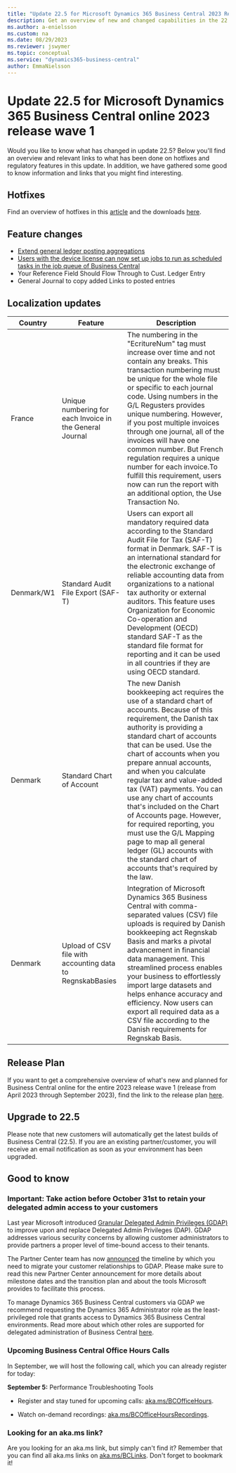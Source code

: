 ```yaml
---
title: "Update 22.5 for Microsoft Dynamics 365 Business Central 2023 Release Wave 1"
description: Get an overview of new and changed capabilities in the 22.5 update of Business Central online, which is part of 2023 release wave 1.
ms.author: a-enielsson
ms.custom: na
ms.date: 08/29/2023
ms.reviewer: jswymer
ms.topic: conceptual
ms.service: "dynamics365-business-central"
author: EmmaNielsson
---
```


# Update 22.5 for Microsoft Dynamics 365 Business Central online 2023 release wave 1

Would you like to know what has changed in update 22.5? Below you'll find an overview and relevant links to what has been done on hotfixes and regulatory features in this update. In addition, we have gathered some good to know information and links that you might find interesting.


## Hotfixes

Find an overview of hotfixes in this [article](https://support.microsoft.com/help/5031031) and the downloads [here](https://aka.ms/BCDownload).

## Feature changes

- [Extend general ledger posting aggregations](/dynamics365/release-plan/2023wave1/smb/dynamics365-business-central/extend-general-ledger-posting-aggregations)
- [Users with the device license can now set up jobs to run as scheduled tasks in the job queue of Business Central](/dynamics365/business-central/dev-itpro/deployment/licensing#device-user-features-and-limitations) 
- Your Reference Field Should Flow Through to Cust. Ledger Entry
- General Journal to copy added Links to posted entries

## Localization updates

| Country| Feature  |Description|
|-------------|--------------|--------------|
| France | Unique numbering for each Invoice in the General Journal | The numbering in the "EcritureNum" tag must increase over time and not contain any breaks. This transaction numbering must be unique for the whole file or specific to each journal code. Using numbers in the G/L Regusters provides unique numbering. However, if you post multiple invoices through one journal, all of the invoices will have one common number. But French regulation requires a unique number for each invoice.To fulfill this requirement, users now can run the report with an additional option, the Use Transaction No. |
| Denmark/W1 | Standard Audit File Export (SAF-T) | Users can export all mandatory required data according to the Standard Audit File for Tax (SAF-T) format in Denmark. SAF-T is an international standard for the electronic exchange of reliable accounting data from organizations to a national tax authority or external auditors. This feature uses Organization for Economic Co-operation and Development (OECD) standard SAF-T as the standard file format for reporting and it can be used in all countries if they are using OECD standard. |
| Denmark | Standard Chart of Account | The new Danish bookkeeping act requires the use of a standard chart of accounts. Because of this requirement, the Danish tax authority is providing a standard chart of accounts that can be used. Use the chart of accounts when you prepare annual accounts, and when you calculate regular tax and value-added tax (VAT) payments. You can use any chart of accounts that's included on the Chart of Accounts page. However, for required reporting, you must use the G/L Mapping page to map all general ledger (GL) accounts with the standard chart of accounts that's required by the law. |
| Denmark | Upload of CSV file with accounting data to RegnskabBasies | Integration of Microsoft Dynamics 365 Business Central with comma-separated values (CSV) file uploads is required by Danish bookkeeping act Regnskab Basis and marks a pivotal advancement in financial data management. This streamlined process enables your business to effortlessly import large datasets and helps enhance accuracy and efficiency. Now users can export all required data as a CSV file according to the Danish requirements for Regnskab Basis. |

## Release Plan

If you want to get a comprehensive overview of what's new and planned for Business Central online for the entire 2023 release wave 1 (release from April 2023 through September 2023), find the link to the release plan [here](https://aka.ms/BCReleasePlan).

## Upgrade to 22.5

Please note that new customers will automatically get the latest builds of Business Central (22.5). If you are an existing partner/customer, you will receive an email notification as soon as your environment has been upgraded.

## Good to know

### Important: Take action before October 31st to retain your delegated admin access to your customers  
Last year Microsoft introduced [Granular Delegated Admin Privileges (GDAP)](/partner-center/gdap-introduction) to improve upon and replace Delegated Admin Privileges (DAP). GDAP addresses various security concerns by allowing customer administrators to provide partners a proper level of time-bound access to their tenants.

The Partner Center team has now [announced](/partner-center/announcements/2023-may#new-timelines-important-actions-to-secure-the-partner-ecosystem) the timeline by which you need to migrate your customer relationships to GDAP. Please make sure to read this new Partner Center announcement for more details about milestone dates and the transition plan and about the tools Microsoft provides to facilitate this process. 

To manage Dynamics 365 Business Central customers via GDAP we recommend requesting the Dynamics 365 Administrator role as the least-privileged role that grants access to Dynamics 365 Business Central environments. Read more about which other roles are supported for delegated administration of Business Central [here](/dynamics365/business-central/dev-itpro/administration/delegated-admin).

### Upcoming Business Central Office Hours Calls

In September, we will host the following call, which you can already register for today:

**September 5:** Performance Troubleshooting Tools

- Register and stay tuned for upcoming calls: [aka.ms/BCOfficeHours](https://aka.ms/BCOfficeHours).

- Watch on-demand recordings: [aka.ms/BCOfficeHoursRecordings](https://aka.ms/BCOfficeHoursRecordings). 

### Looking for an aka.ms link?

Are you looking for an aka.ms link, but simply can't find it? Remember that you can find all aka.ms links on [aka.ms/BCLinks](https://aka.ms/BCLinks). Don't forget to bookmark it!